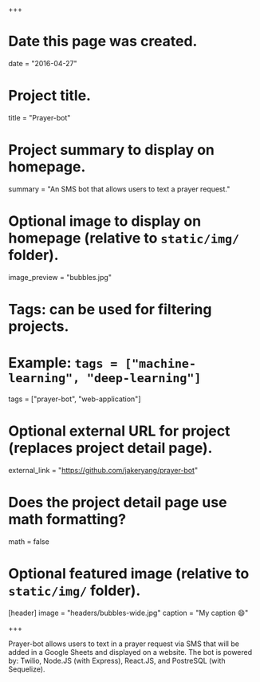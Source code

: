 +++
# Date this page was created.
date = "2016-04-27"

# Project title.
title = "Prayer-bot"

# Project summary to display on homepage.
summary = "An SMS bot that allows users to text a prayer request."

# Optional image to display on homepage (relative to `static/img/` folder).
image_preview = "bubbles.jpg"

# Tags: can be used for filtering projects.
# Example: `tags = ["machine-learning", "deep-learning"]`
tags = ["prayer-bot", "web-application"]

# Optional external URL for project (replaces project detail page).
external_link = "https://github.com/jakeryang/prayer-bot"

# Does the project detail page use math formatting?
math = false

# Optional featured image (relative to `static/img/` folder).
[header]
image = "headers/bubbles-wide.jpg"
caption = "My caption :smile:"

+++

Prayer-bot allows users to text in a prayer request via SMS that will be added in a Google Sheets and displayed on a website. The bot is powered by: Twilio, Node.JS (with Express), React.JS, and PostreSQL (with Sequelize). 

